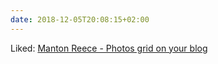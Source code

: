 ```yaml
---
date: 2018-12-05T20:08:15+02:00
---
```


Liked: [Manton Reece - Photos grid on your blog](https://www.manton.org/2018/11/21/photos-grid-on.html)
